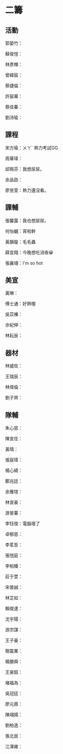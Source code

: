 # 二籌

## 活動

郭晏竹：

蘇俊愷：

林彥輝：

曾緯宸：

蔡捷倫：

許宸華：

蔡佳蓁：

劉沛瑜：

## 課程

宋方瑜：ㄨㄚˊ 熱力考試GG

周華瑋：

邱珮芬：我想尿尿。

余品劭：

廖昱雯：熱力還沒看。

## 課輔

張馨露：我也想尿尿。

何怡樾：宵啦幹

黃韻璇：毛毛蟲

薛宜翔：今晚想吃消夜😁

張襄翊：I'm so hot

## 美宣

黃琳：

傅士通：好熱喔

吳苡榛：

佘紀伸：

林耘辰：

## 器材

林威佐：

王瑞辰：

林煒倫：

劉子齊：

## 隊輔

朱心慈：

陳宣任：

黃晴：

張宸瑋：

楊心綺：

鄭兆廷：

余雅瑄：

林宣豪：

游旻蓁：

李钰俊：電腦壞了

卓郁慈：

李茗哲：

張愷庭：

李柏臻：

莊于萱：

宋晉誠：

林芷如：

賴俊達：

沈宇陽：

游宗謀：

王子豪：

簡震業：

楊勝舜：

王昊鈺：

褚福為：

吳冠廷：

廖元鼎：

陳翊揚：

劉柏逸：

張北辰：

江澤雍：